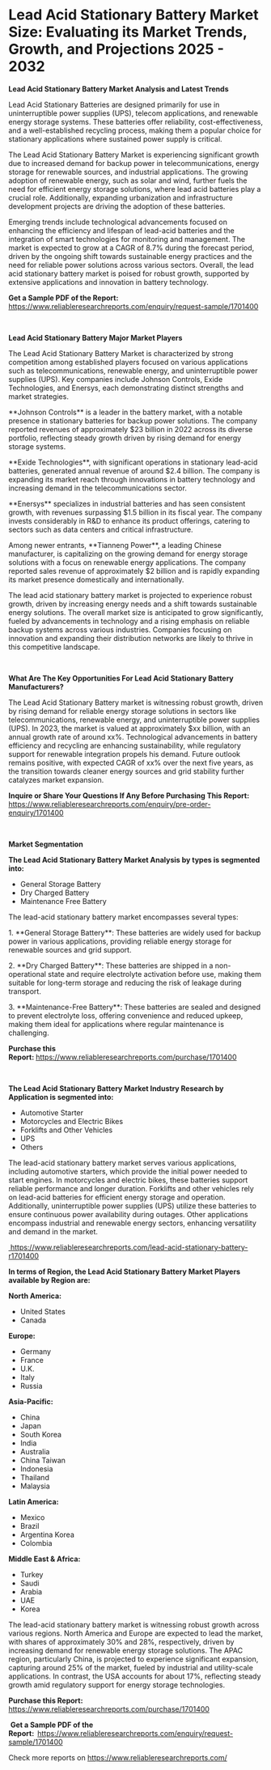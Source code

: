 <p><h1>Lead Acid Stationary Battery Market Size: Evaluating its Market Trends, Growth, and Projections 2025 - 2032</h1></p><p><strong>Lead Acid Stationary Battery Market Analysis and Latest Trends</strong></p>
<p><p>Lead Acid Stationary Batteries are designed primarily for use in uninterruptible power supplies (UPS), telecom applications, and renewable energy storage systems. These batteries offer reliability, cost-effectiveness, and a well-established recycling process, making them a popular choice for stationary applications where sustained power supply is critical.</p><p>The Lead Acid Stationary Battery Market is experiencing significant growth due to increased demand for backup power in telecommunications, energy storage for renewable sources, and industrial applications. The growing adoption of renewable energy, such as solar and wind, further fuels the need for efficient energy storage solutions, where lead acid batteries play a crucial role. Additionally, expanding urbanization and infrastructure development projects are driving the adoption of these batteries.</p><p>Emerging trends include technological advancements focused on enhancing the efficiency and lifespan of lead-acid batteries and the integration of smart technologies for monitoring and management. The market is expected to grow at a CAGR of 8.7% during the forecast period, driven by the ongoing shift towards sustainable energy practices and the need for reliable power solutions across various sectors. Overall, the lead acid stationary battery market is poised for robust growth, supported by extensive applications and innovation in battery technology.</p></p>
<p><strong>Get a Sample PDF of the Report:&nbsp;</strong> <a href="https://www.reliableresearchreports.com/enquiry/request-sample/1701400?utm_campaign=1950&utm_medium=2&utm_source=Github&utm_content=ia&utm_term=13022025&utm_id=lead-acid-stationary-battery">https://www.reliableresearchreports.com/enquiry/request-sample/1701400</a></p>
<p>&nbsp;</p>
<p><strong>Lead Acid Stationary Battery Major Market Players</strong></p>
<p><p>The Lead Acid Stationary Battery Market is characterized by strong competition among established players focused on various applications such as telecommunications, renewable energy, and uninterruptible power supplies (UPS). Key companies include Johnson Controls, Exide Technologies, and Enersys, each demonstrating distinct strengths and market strategies.</p><p>**Johnson Controls** is a leader in the battery market, with a notable presence in stationary batteries for backup power solutions. The company reported revenues of approximately $23 billion in 2022 across its diverse portfolio, reflecting steady growth driven by rising demand for energy storage systems.</p><p>**Exide Technologies**, with significant operations in stationary lead-acid batteries, generated annual revenue of around $2.4 billion. The company is expanding its market reach through innovations in battery technology and increasing demand in the telecommunications sector.</p><p>**Enersys** specializes in industrial batteries and has seen consistent growth, with revenues surpassing $1.5 billion in its fiscal year. The company invests considerably in R&D to enhance its product offerings, catering to sectors such as data centers and critical infrastructure.</p><p>Among newer entrants, **Tianneng Power**, a leading Chinese manufacturer, is capitalizing on the growing demand for energy storage solutions with a focus on renewable energy applications. The company reported sales revenue of approximately $2 billion and is rapidly expanding its market presence domestically and internationally.</p><p>The lead acid stationary battery market is projected to experience robust growth, driven by increasing energy needs and a shift towards sustainable energy solutions. The overall market size is anticipated to grow significantly, fueled by advancements in technology and a rising emphasis on reliable backup systems across various industries. Companies focusing on innovation and expanding their distribution networks are likely to thrive in this competitive landscape.</p></p>
<p>&nbsp;</p>
<p><strong>What Are The Key Opportunities For Lead Acid Stationary Battery Manufacturers?</strong></p>
<p><p>The Lead Acid Stationary Battery market is witnessing robust growth, driven by rising demand for reliable energy storage solutions in sectors like telecommunications, renewable energy, and uninterruptible power supplies (UPS). In 2023, the market is valued at approximately $xx billion, with an annual growth rate of around xx%. Technological advancements in battery efficiency and recycling are enhancing sustainability, while regulatory support for renewable integration propels his demand. Future outlook remains positive, with expected CAGR of xx% over the next five years, as the transition towards cleaner energy sources and grid stability further catalyzes market expansion.</p></p>
<p><strong>Inquire or Share Your Questions If Any Before Purchasing This Report:</strong> <a href="https://www.reliableresearchreports.com/enquiry/pre-order-enquiry/1701400?utm_campaign=1950&utm_medium=2&utm_source=Github&utm_content=ia&utm_term=13022025&utm_id=lead-acid-stationary-battery">https://www.reliableresearchreports.com/enquiry/pre-order-enquiry/1701400</a></p>
<p>&nbsp;</p>
<p><strong>Market Segmentation</strong></p>
<p><strong>The Lead Acid Stationary Battery Market Analysis by types is segmented into:</strong></p>
<p><ul><li>General Storage Battery</li><li>Dry Charged Battery</li><li>Maintenance Free Battery</li></ul></p>
<p><p>The lead-acid stationary battery market encompasses several types: </p><p>1. **General Storage Battery**: These batteries are widely used for backup power in various applications, providing reliable energy storage for renewable sources and grid support.</p><p>2. **Dry Charged Battery**: These batteries are shipped in a non-operational state and require electrolyte activation before use, making them suitable for long-term storage and reducing the risk of leakage during transport.</p><p>3. **Maintenance-Free Battery**: These batteries are sealed and designed to prevent electrolyte loss, offering convenience and reduced upkeep, making them ideal for applications where regular maintenance is challenging.</p></p>
<p><strong>Purchase this Report:&nbsp;</strong><a href="https://www.reliableresearchreports.com/purchase/1701400?utm_campaign=1950&utm_medium=2&utm_source=Github&utm_content=ia&utm_term=13022025&utm_id=lead-acid-stationary-battery">https://www.reliableresearchreports.com/purchase/1701400</a></p>
<p>&nbsp;</p>
<p><strong>The Lead Acid Stationary Battery Market Industry Research by Application is segmented into:</strong></p>
<p><ul><li>Automotive Starter</li><li>Motorcycles and Electric Bikes</li><li>Forklifts and Other Vehicles</li><li>UPS</li><li>Others</li></ul></p>
<p><p>The lead-acid stationary battery market serves various applications, including automotive starters, which provide the initial power needed to start engines. In motorcycles and electric bikes, these batteries support reliable performance and longer duration. Forklifts and other vehicles rely on lead-acid batteries for efficient energy storage and operation. Additionally, uninterruptible power supplies (UPS) utilize these batteries to ensure continuous power availability during outages. Other applications encompass industrial and renewable energy sectors, enhancing versatility and demand in the market.</p></p>
<p><a href="https://www.reliableresearchreports.com/lead-acid-stationary-battery-r1701400?utm_campaign=1950&utm_medium=2&utm_source=Github&utm_content=ia&utm_term=13022025&utm_id=lead-acid-stationary-battery">&nbsp;https://www.reliableresearchreports.com/lead-acid-stationary-battery-r1701400</a></p>
<p><strong>In terms of Region, the Lead Acid Stationary Battery Market Players available by Region are:</strong></p>
<p>
    <p> <strong> North America: </strong>
        <ul>
            <li>United States</li>
            <li>Canada</li>
        </ul>
        </p> 
    <p> <strong> Europe: </strong>
        <ul>
            <li>Germany</li>
            <li>France</li>
            <li>U.K.</li>
            <li>Italy</li>
            <li>Russia</li>
        </ul>
        </p> 
    <p> <strong> Asia-Pacific: </strong>
        <ul>
            <li>China</li>
            <li>Japan</li>
            <li>South Korea</li>
            <li>India</li>
            <li>Australia</li>
            <li>China Taiwan</li>
            <li>Indonesia</li>
            <li>Thailand</li>
            <li>Malaysia</li>
        </ul>
        </p> 
    <p> <strong> Latin America: </strong>
        <ul>
            <li>Mexico</li>
            <li>Brazil</li>
            <li>Argentina Korea</li>
            <li>Colombia</li>
        </ul>
        </p> 
    <p> <strong> Middle East & Africa: </strong>
        <ul>
            <li>Turkey</li>
            <li>Saudi</li>
            <li>Arabia</li>
            <li>UAE</li>
            <li>Korea</li>
        </ul>
    </p>
    </p>
<p><p>The lead-acid stationary battery market is witnessing robust growth across various regions. North America and Europe are expected to lead the market, with shares of approximately 30% and 28%, respectively, driven by increasing demand for renewable energy storage solutions. The APAC region, particularly China, is projected to experience significant expansion, capturing around 25% of the market, fueled by industrial and utility-scale applications. In contrast, the USA accounts for about 17%, reflecting steady growth amid regulatory support for energy storage technologies.</p></p>
<p><strong>Purchase this Report: </strong><a href="https://www.reliableresearchreports.com/purchase/1701400?utm_campaign=1950&utm_medium=2&utm_source=Github&utm_content=ia&utm_term=13022025&utm_id=lead-acid-stationary-battery">https://www.reliableresearchreports.com/purchase/1701400</a></p>
<p>&nbsp;<strong>Get a Sample PDF of the Report:&nbsp;&nbsp;</strong><a href="https://www.reliableresearchreports.com/enquiry/request-sample/1701400?utm_campaign=1950&utm_medium=2&utm_source=Github&utm_content=ia&utm_term=13022025&utm_id=lead-acid-stationary-battery">https://www.reliableresearchreports.com/enquiry/request-sample/1701400</a></p>
<p><strong></strong></p>
<p>Check more reports on <a href="https://www.reliableresearchreports.com/?utm_campaign=1950&utm_medium=2&utm_source=Github&utm_content=ia&utm_term=13022025&utm_id=lead-acid-stationary-battery">https://www.reliableresearchreports.com/</a></p>